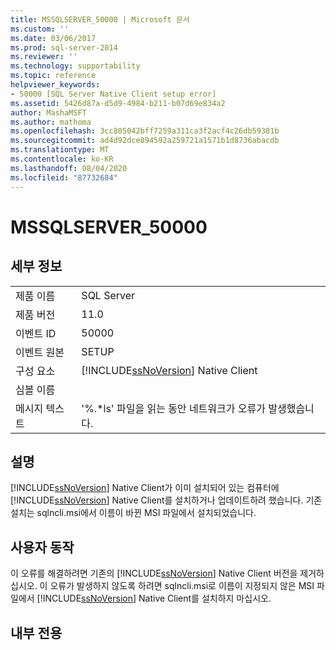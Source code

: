 ```yaml
---
title: MSSQLSERVER_50000 | Microsoft 문서
ms.custom: ''
ms.date: 03/06/2017
ms.prod: sql-server-2014
ms.reviewer: ''
ms.technology: supportability
ms.topic: reference
helpviewer_keywords:
- 50000 [SQL Server Native Client setup error]
ms.assetid: 5426d87a-d5d9-4984-b211-b07d69e834a2
author: MashaMSFT
ms.author: mathoma
ms.openlocfilehash: 3cc805042bff7259a311ca3f2acf4c26db59381b
ms.sourcegitcommit: ad4d92dce894592a259721a1571b1d8736abacdb
ms.translationtype: MT
ms.contentlocale: ko-KR
ms.lasthandoff: 08/04/2020
ms.locfileid: "87732684"
---
```

# <a name="mssqlserver_50000"></a>MSSQLSERVER_50000
    
## <a name="details"></a>세부 정보  
  
|||  
|-|-|  
|제품 이름|SQL Server|  
|제품 버전|11.0|  
|이벤트 ID|50000|  
|이벤트 원본|SETUP|  
|구성 요소|[!INCLUDE[ssNoVersion](../../includes/ssnoversion-md.md)] Native Client|  
|심볼 이름||  
|메시지 텍스트|'%.*ls' 파일을 읽는 동안 네트워크가 오류가 발생했습니다.|  
  
## <a name="explanation"></a>설명  
 [!INCLUDE[ssNoVersion](../../includes/ssnoversion-md.md)] Native Client가 이미 설치되어 있는 컴퓨터에 [!INCLUDE[ssNoVersion](../../includes/ssnoversion-md.md)] Native Client를 설치하거나 업데이트하려 했습니다. 기존 설치는 sqlncli.msi에서 이름이 바뀐 MSI 파일에서 설치되었습니다.  
  
## <a name="user-action"></a>사용자 동작  
 이 오류를 해결하려면 기존의 [!INCLUDE[ssNoVersion](../../includes/ssnoversion-md.md)] Native Client 버전을 제거하십시오. 이 오류가 발생하지 않도록 하려면 sqlncli.msi로 이름이 지정되지 않은 MSI 파일에서 [!INCLUDE[ssNoVersion](../../includes/ssnoversion-md.md)] Native Client를 설치하지 마십시오.  
  
## <a name="internal-only"></a>내부 전용  
  

